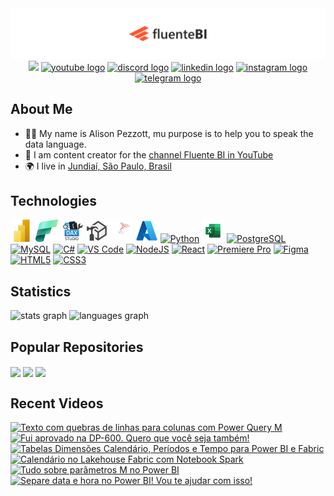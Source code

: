 <div align="center" width="100%">
  <a href="https://github.com/alisonpezzott"><img src="https://github.com/alisonpezzott/alisonpezzott/blob/main/assets/banner-github-alisonpezzott-v6.png" alt="banner-github-alisonpezzott-v6"/></a>
</div>

<div align="center">
  <a href="https://www.github.com/alisonpezzott" target="_blank" rel="noreferrer"><img src="https://img.shields.io/github/followers/alisonpezzott?logo=github&style=for-the-badge&color=1b63ca&labelColor=151b23" height="32" /></a>
  <a href="https://youtube.com/@fluentebi"        ><img src="https://img.shields.io/static/v1?message=YouTube&logo=youtube&label=&color=FF0000&logoColor=white&labelColor=&style=for-the-badge" height=32 alt="youtube logo" /></a>
  <a href="https://discord.gg/sJTDvWz9sM"         ><img src="https://img.shields.io/static/v1?message=Discord&logo=discord&label=&color=7289DA&logoColor=white&labelColor=&style=for-the-badge" height=32 alt="discord logo" /></a>
  <a href="https://linkedin.com/in/alisonpezzott" ><img src="https://img.shields.io/static/v1?message=LinkedIn&logo=linkedin&label=&color=0077B5&logoColor=white&labelColor=&style=for-the-badge" height=32 alt="linkedin logo" /></a>
  <a href="https://instagram.com/alisonpezzott"   ><img src="https://img.shields.io/static/v1?message=Instagram&logo=instagram&label=&color=E4405F&logoColor=white&labelColor=&style=for-the-badge" height=32 alt="instagram logo" /></a>
  <a href="https://t.me/fluentebi"                        ><img src="https://img.shields.io/static/v1?message=Telegram&logo=telegram&label=&color=2CA5E0&logoColor=white&labelColor=&style=for-the-badge" height=32 alt="telegram logo"  /></a>
</div>

## About Me

* 🧙‍♂️ My name is Alison Pezzott, mu purpose is to help you to speak the data language.
* 🚀 I am content creator for the [channel Fluente BI in YouTube](http://youtube.com/@fluentebi )
* 🌍 I live in [Jundiaí, São Paulo, Brasil](https://maps.app.goo.gl/UbAERrK8c1AFQBDS7)

## Technologies

<div align="left">
  <a href="https://www.microsoft.com/en-usr/power-platform/products/power-bi" target="_blank" rel="noreferrer"><img src="https://github.com/alisonpezzott/alisonpezzott/blob/main/assets/powerbi.png"  width="36" height="36" alt="Microsoft Power BI" /></a>
  <a href="https://www.microsoft.com/en-us/microsoft-fabric" target="_blank" rel="noreferrer"><img src="https://github.com/alisonpezzott/alisonpezzott/blob/main/assets/fabric.png"  width="36" height="36" alt="Microsoft Fabric" /></a>
  <a href="https://daxstudio.org" target="_blank" rel="noreferrer"><img src="https://github.com/alisonpezzott/alisonpezzott/blob/main/assets/dax-studio.png"  width="36" height="36" alt="Dax Studio" /></a>
  <a href="https://www.sqlbi.com/tools/tabular-editor" target="_blank" rel="noreferrer"><img src="https://github.com/alisonpezzott/alisonpezzott/blob/main/assets/tabular-editor.png"  width="36" height="36" alt="Tabular Editor" /></a>
  <a href="https://www.microsoft.com/en-us/sql-server" target="_blank" rel="noreferrer"><img src="https://github.com/alisonpezzott/alisonpezzott/blob/main/assets/sql-server.png"  width="36" height="36" alt="Microsoft SQL Server" /></a>
  <a href="https://portal.azure.com" target="_blank" rel="noreferrer"><img src="https://github.com/alisonpezzott/alisonpezzott/blob/main/assets/azure.png"  width="36" height="36" alt="Microsoft Azure" /></a>
  <a href="https://www.python.org/" target="_blank" rel="noreferrer"><img src="https://raw.githubusercontent.com/danielcranney/readme-generator/main/public/icons/skills/python-colored.svg" width="36" height="36" alt="Python" /></a>
  <a href="https://microsoft.com/excel" target="_blank" rel="noreferrer"><img src="https://github.com/alisonpezzott/alisonpezzott/blob/main/assets/excel.png"  width="36" height="36" alt="Microsoft Excel" /></a>
  <a href="https://www.postgresql.org/" target="_blank" rel="noreferrer"><img src="https://raw.githubusercontent.com/danielcranney/readme-generator/main/public/icons/skills/postgresql-colored.svg" width="36" height="36" alt="PostgreSQL" /></a>
  <a href="https://www.mysql.com/" target="_blank" rel="noreferrer"><img src="https://raw.githubusercontent.com/danielcranney/readme-generator/main/public/icons/skills/mysql-colored.svg" width="36" height="36" alt="MySQL" /></a>
  <a href="https://docs.microsoft.com/en-us/dotnet/csharp/" target="_blank" rel="noreferrer"><img src="https://raw.githubusercontent.com/danielcranney/readme-generator/main/public/icons/skills/csharp-colored.svg" width="36" height="36" alt="C#" /></a>
  <a href="https://code.visualstudio.com/" target="_blank" rel="noreferrer"><img src="https://raw.githubusercontent.com/danielcranney/readme-generator/main/public/icons/skills/visualstudiocode.svg" width="36" height="36" alt="VS Code" /></a>
  <a href="https://nodejs.org/en/" target="_blank" rel="noreferrer"><img src="https://raw.githubusercontent.com/danielcranney/readme-generator/main/public/icons/skills/nodejs-colored.svg" width="36" height="36" alt="NodeJS" /></a>
  <a href="https://reactjs.org/" target="_blank" rel="noreferrer"><img src="https://raw.githubusercontent.com/danielcranney/readme-generator/main/public/icons/skills/react-colored.svg" width="36" height="36" alt="React" /></a>
  <a href="https://www.adobe.com/uk/products/premiere.html" target="_blank" rel="noreferrer"><img src="https://raw.githubusercontent.com/danielcranney/readme-generator/main/public/icons/skills/premierepro-colored-dark.svg" width="36" height="36" alt="Premiere Pro" /></a>
  <a href="https://www.figma.com/" target="_blank" rel="noreferrer"><img src="https://raw.githubusercontent.com/danielcranney/readme-generator/main/public/icons/skills/figma-colored.svg" width="36" height="36" alt="Figma" /></a>
  <a href="https://developer.mozilla.org/en-US/docs/Glossary/HTML5" target="_blank" rel="noreferrer"><img src="https://raw.githubusercontent.com/danielcranney/readme-generator/main/public/icons/skills/html5-colored.svg" width="36" height="36" alt="HTML5" /></a>
  <a href="https://www.w3.org/TR/CSS/#css" target="_blank" rel="noreferrer"><img src="https://raw.githubusercontent.com/danielcranney/readme-generator/main/public/icons/skills/css3-colored.svg" width="36" height="36" alt="CSS3" /></a>
  
</div>

## Statistics

<div>
  <img align="top" src="https://github-readme-stats.vercel.app/api?username=alisonpezzott&hide_title=false&hide_rank=false&show_icons=true&include_all_commits=true&count_private=true&bg_color=00000000&disable_animations=false&locale=en&hide_border=true&order=1" alt="stats graph"  />
  <img align="top" src="https://github-readme-stats.vercel.app/api/top-langs?username=alisonpezzott&locale=en&hide_title=false&layout=compact&bg_color=00000000&langs_count=10&hide_border=true&order=2&hide=roff"  alt="languages graph"  />
</div>

## Popular Repositories

<div>
  <a href="https://github.com/alisonpezzott/calendar_periods_time_tables_power_bi"><img align="center" src="https://github-readme-stats.vercel.app/api/pin/?username=alisonpezzott&repo=calendar_periods_time_tables_power_bi&bg_color=00000000&hide_border=true&locale=en" /></a>
  <a href="https://github.com/alisonpezzott/documentacao-daxstudio"><img align="center" src="https://github-readme-stats.vercel.app/api/pin/?username=alisonpezzott&repo=documentacao-daxstudio&bg_color=00000000&hide_border=true&locale=en" /></a>
  <a href="https://github.com/alisonpezzott/youtube-20231120-live-como-evoluir-dax"><img align="center" src="https://github-readme-stats.vercel.app/api/pin/?username=alisonpezzott&repo=youtube-20231120-live-como-evoluir-dax&bg_color=00000000&hide_border=true&locale=en" /></a>
</div>


## Recent Videos

<!-- BEGIN YOUTUBE-CARDS -->
[![Texto com quebras de linhas para colunas com Power Query M](https://ytcards.demolab.com/?id=TfQdL3appy4&title=Texto+com+quebras+de+linhas+para+colunas+com+Power+Query+M&lang=en&timestamp=1733883841&background_color=%230d1117&title_color=%23ffffff&stats_color=%23dedede&max_title_lines=1&width=250&border_radius=5 "Texto com quebras de linhas para colunas com Power Query M")](https://www.youtube.com/watch?v=TfQdL3appy4)
[![Fui aprovado na DP-600. Quero que você seja também!](https://ytcards.demolab.com/?id=5WUfiugyikI&title=Fui+aprovado+na+DP-600.+Quero+que+voc%C3%AA+seja+tamb%C3%A9m%21&lang=en&timestamp=1733345364&background_color=%230d1117&title_color=%23ffffff&stats_color=%23dedede&max_title_lines=1&width=250&border_radius=5 "Fui aprovado na DP-600. Quero que você seja também!")](https://www.youtube.com/watch?v=5WUfiugyikI)
[![Tabelas Dimensões Calendário, Períodos e Tempo para Power BI e Fabric](https://ytcards.demolab.com/?id=egVo0lN8im8&title=Tabelas+Dimens%C3%B5es+Calend%C3%A1rio%2C+Per%C3%ADodos+e+Tempo+para+Power+BI+e+Fabric&lang=en&timestamp=1733277861&background_color=%230d1117&title_color=%23ffffff&stats_color=%23dedede&max_title_lines=1&width=250&border_radius=5 "Tabelas Dimensões Calendário, Períodos e Tempo para Power BI e Fabric")](https://www.youtube.com/watch?v=egVo0lN8im8)
[![Calendário no Lakehouse Fabric com Notebook Spark](https://ytcards.demolab.com/?id=iTci-AxQBtg&title=Calend%C3%A1rio+no+Lakehouse+Fabric+com+Notebook+Spark&lang=en&timestamp=1732572020&background_color=%230d1117&title_color=%23ffffff&stats_color=%23dedede&max_title_lines=1&width=250&border_radius=5 "Calendário no Lakehouse Fabric com Notebook Spark")](https://www.youtube.com/watch?v=iTci-AxQBtg)
[![Tudo sobre parâmetros M no Power BI](https://ytcards.demolab.com/?id=xBzNxPHyDmQ&title=Tudo+sobre+par%C3%A2metros+M+no+Power+BI&lang=en&timestamp=1732183265&background_color=%230d1117&title_color=%23ffffff&stats_color=%23dedede&max_title_lines=1&width=250&border_radius=5 "Tudo sobre parâmetros M no Power BI")](https://www.youtube.com/watch?v=xBzNxPHyDmQ)
[![Separe data e hora no Power BI! Vou te ajudar com isso!](https://ytcards.demolab.com/?id=8bo8wew6gC4&title=Separe+data+e+hora+no+Power+BI%21+Vou+te+ajudar+com+isso%21&lang=en&timestamp=1731795096&background_color=%230d1117&title_color=%23ffffff&stats_color=%23dedede&max_title_lines=1&width=250&border_radius=5 "Separe data e hora no Power BI! Vou te ajudar com isso!")](https://www.youtube.com/watch?v=8bo8wew6gC4)
<!-- END YOUTUBE-CARDS -->







